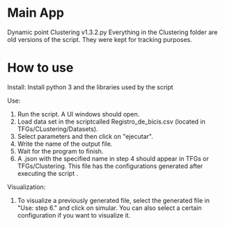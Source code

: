 # Main App
Dynamic point Clustering v1.3.2.py
Everything in the Clustering folder are old versions of the script. They were kept for tracking purposes.

# How to use
Install:
  Install python 3 and the libraries used by the script
  
Use:
  1. Run the script. A UI windows should open.
  2. Load data set in the scriptcalled Registro_de_bicis.csv (located in TFGs/CLustering/Datasets).
  3. Select parameters and then click on "ejecutar".
  4. Write the name of the output file.
  5. Wait for the program to finish.
  6. A .json with the specified name in step 4 should appear in TFGs or TFGs/Clustering. This file has the configurations generated after executing the script .

Visualization:
  1. To visualize a previously generated file, select the generated file in "Use: step 6." and click on simular. You can also select a certain configuration if you want to visualize it.
